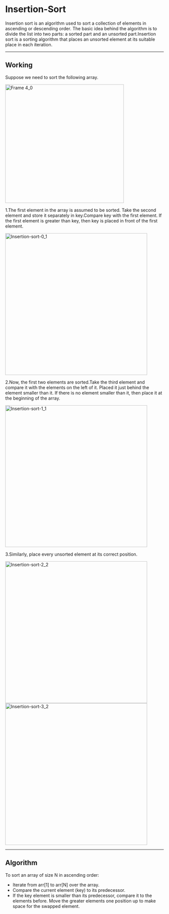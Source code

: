 # Insertion-Sort
Insertion sort is an algorithm used to sort a collection of elements in ascending or descending order. The basic idea behind the algorithm is to divide the list into two parts: a sorted part and an unsorted part.Insertion sort is a sorting algorithm that places an unsorted element at its suitable place in each iteration.

---

## __Working__
Suppose we need to sort the following array.

<img width="377" alt="Frame 4_0" src="https://user-images.githubusercontent.com/113619312/234354244-3b288643-2f2a-4fcc-b929-15bab3977c9f.png">

1.The first element in the array is assumed to be sorted. Take the second element and store it separately in key.Compare key with the first element. If the first element is greater than key, then key is placed in front of the first element.

<img width="451" alt="Insertion-sort-0_1" src="https://user-images.githubusercontent.com/113619312/234354395-fb62c476-84e1-4867-94c8-9a6a04f14df3.png">

2.Now, the first two elements are sorted.Take the third element and compare it with the elements on the left of it. Placed it just behind the element smaller than it. If there is no element smaller than it, then place it at the beginning of the array.

<img width="451" alt="Insertion-sort-1_1" src="https://user-images.githubusercontent.com/113619312/234354493-1311fc70-050f-460b-9b9d-4a614f715a50.png">

3.Similarly, place every unsorted element at its correct position.

<img width="451" alt="Insertion-sort-2_2" src="https://user-images.githubusercontent.com/113619312/234354697-d5799205-3c99-45ed-9e0f-a7fa4cb84671.png">

<img width="451" alt="Insertion-sort-3_2" src="https://user-images.githubusercontent.com/113619312/234354716-cdae4920-1231-4a64-bec1-fe3ed7c4b3db.png">

---

## __Algorithm__

To sort an array of size N in ascending order: 

- Iterate from arr[1] to arr[N] over the array. 
- Compare the current element (key) to its predecessor. 
- If the key element is smaller than its predecessor, compare it to the elements before. Move the greater elements one position up to make space for the swapped element.

